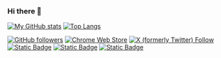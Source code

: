 ### Hi there 👋

[![My GitHub stats](https://github-readme-stats.vercel.app/api?username=jason5ng32&count_private=false&theme=aura&hide=contribs&show_icons=true&include_all_commits=true&line_height=24.0)](https://github.com/anuraghazra/github-readme-stats) [![Top Langs](https://github-readme-stats.vercel.app/api/top-langs/?username=jason5ng32&theme=aura&layout=compact&card_width=360&exclude_repo=qdan-res,qdan-static)](https://github.com/anuraghazra/github-readme-stats)

[![GitHub followers](https://img.shields.io/github/followers/jason5ng32)](https://github.com/jason5ng32)
[![Chrome Web Store](https://img.shields.io/chrome-web-store/rating/lgdipcalomggcjkohjhkhkbcpgladnoe)](https://chromewebstore.google.com/detail/macify-macos-screensaver/lgdipcalomggcjkohjhkhkbcpgladnoe)
[![X (formerly Twitter) Follow](https://img.shields.io/twitter/follow/jason5ng32)](https://x.com/jason5ng32)
[![Static Badge](https://img.shields.io/badge/Jason%20Ng-blue?logo=wikipedia)](https://jasonng.org)
[![Static Badge](https://img.shields.io/badge/%E5%8F%AF%E8%83%BD%E5%90%A7-blue?logo=wordpress)](https://kenengba.com)
[![Static Badge](https://img.shields.io/badge/Jason%20Ng-blue?logo=linkedin)](https://www.linkedin.com/in/jason5ng32/)


